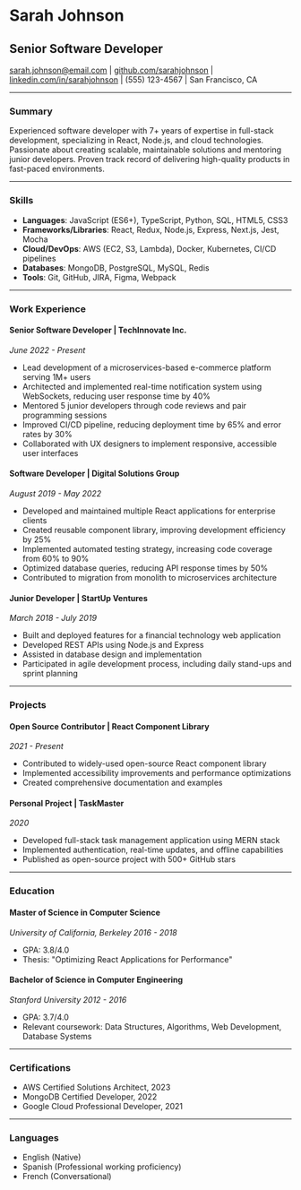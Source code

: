 # Sarah Johnson

## Senior Software Developer

[sarah.johnson@email.com](mailto:sarah.johnson@email.com) | [github.com/sarahjohnson](https://github.com/sarahjohnson) | [linkedin.com/in/sarahjohnson](https://linkedin.com/in/sarahjohnson) | (555) 123-4567 | San Francisco, CA

---

### Summary

Experienced software developer with 7+ years of expertise in full-stack development, specializing in React, Node.js, and cloud technologies. Passionate about creating scalable, maintainable solutions and mentoring junior developers. Proven track record of delivering high-quality products in fast-paced environments.

---

### Skills

- **Languages**: JavaScript (ES6+), TypeScript, Python, SQL, HTML5, CSS3
- **Frameworks/Libraries**: React, Redux, Node.js, Express, Next.js, Jest, Mocha
- **Cloud/DevOps**: AWS (EC2, S3, Lambda), Docker, Kubernetes, CI/CD pipelines
- **Databases**: MongoDB, PostgreSQL, MySQL, Redis
- **Tools**: Git, GitHub, JIRA, Figma, Webpack

---

### Work Experience

#### **Senior Software Developer** | TechInnovate Inc.
*June 2022 - Present*

- Lead development of a microservices-based e-commerce platform serving 1M+ users
- Architected and implemented real-time notification system using WebSockets, reducing user response time by 40%
- Mentored 5 junior developers through code reviews and pair programming sessions
- Improved CI/CD pipeline, reducing deployment time by 65% and error rates by 30%
- Collaborated with UX designers to implement responsive, accessible user interfaces

#### **Software Developer** | Digital Solutions Group
*August 2019 - May 2022*

- Developed and maintained multiple React applications for enterprise clients
- Created reusable component library, improving development efficiency by 25%
- Implemented automated testing strategy, increasing code coverage from 60% to 90%
- Optimized database queries, reducing API response times by 50%
- Contributed to migration from monolith to microservices architecture

#### **Junior Developer** | StartUp Ventures
*March 2018 - July 2019*

- Built and deployed features for a financial technology web application
- Developed REST APIs using Node.js and Express
- Assisted in database design and implementation
- Participated in agile development process, including daily stand-ups and sprint planning

---

### Projects

#### **Open Source Contributor** | React Component Library
*2021 - Present*

- Contributed to widely-used open-source React component library
- Implemented accessibility improvements and performance optimizations
- Created comprehensive documentation and examples

#### **Personal Project** | TaskMaster
*2020*

- Developed full-stack task management application using MERN stack
- Implemented authentication, real-time updates, and offline capabilities
- Published as open-source project with 500+ GitHub stars

---

### Education

#### **Master of Science in Computer Science**
*University of California, Berkeley*
*2016 - 2018*

- GPA: 3.8/4.0
- Thesis: "Optimizing React Applications for Performance"

#### **Bachelor of Science in Computer Engineering**
*Stanford University*
*2012 - 2016*

- GPA: 3.7/4.0
- Relevant coursework: Data Structures, Algorithms, Web Development, Database Systems

---

### Certifications

- AWS Certified Solutions Architect, 2023
- MongoDB Certified Developer, 2022
- Google Cloud Professional Developer, 2021

---

### Languages

- English (Native)
- Spanish (Professional working proficiency)
- French (Conversational)
